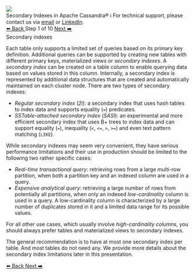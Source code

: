 <!-- TOP -->
<div class="top">
  <img src="https://datastax-academy.github.io/katapod-shared-assets/images/ds-academy-logo.svg" />
  <div class="scenario-title-section">
    <span class="scenario-title">Secondary Indexes in Apache Cassandra®</span>
    <span class="scenario-subtitle">ℹ️ For technical support, please contact us via <a href="mailto:aleksandr.volochnev@datastax.com">email</a> or <a href="https://dtsx.io/aleks">LinkedIn</a>.</span> 
  </div>
</div>

<!-- NAVIGATION -->
<div id="navigation-top" class="navigation-top">
 <a href='command:katapod.loadPage?[{"step":"intro"}]'
   class="btn btn-dark navigation-top-left">⬅️ Back
 </a>
<span class="step-count"> Step 1 of 10</span>
 <a href='command:katapod.loadPage?[{"step":"step2"}]' 
    class="btn btn-dark navigation-top-right">Next ➡️
  </a>
</div>

<!-- CONTENT -->

<div class="step-title">Secondary indexes</div>

Each table only supports a limited set of queries based on its primary key definition. 
Additional queries can be supported by creating new tables with different primary keys, 
materialized views or *secondary indexes*. A *secondary index* can be created on a table column to enable 
querying data based on values stored in this column. Internally, a secondary index is represented by 
additional data structures that are created and automatically maintained on each cluster node. There are two types of secondary indexes:
- *Regular secondary index* (*2i*): a secondary index that uses hash tables to index data and supports equality (`=`) predicates.
- *SSTable-attached secondary index* (*SASI*): an experimental and more efficient secondary index that uses B+ trees to index data and can support equality (`=`), 
inequality (`<`, `<=`, `>`, `>=`) and even text pattern matching (`LIKE`).

While secondary indexes may seem very convenient, they have serious performance limitations and their use in production 
should be limited to the following two rather specific cases: 
- *Real-time transactional query*: retrieving rows from a large multi-row partition, 
when both a partition key and an indexed column are used in a query.
- *Expensive analytical query*: retrieving a large number of rows from potentially all partitions, when 
only an indexed *low-cardinality* column is used in a query. A low-cardinality column is characterized by 
a large number of duplicates stored in it and a limited data range for its possible values. 

For all other use cases, which usually involve *high-cardinality columns*, 
you should always prefer tables and materialized views to secondary indexes.

The general recommendation is to have at most one secondary index per table. And most tables do not need any. We 
provide more details about the secondary index limitations later in this presentation.

<!-- NAVIGATION -->
<div id="navigation-bottom" class="navigation-bottom">
 <a href='command:katapod.loadPage?[{"step":"intro"}]'
   class="btn btn-dark navigation-bottom-left">⬅️ Back
 </a>
 <a href='command:katapod.loadPage?[{"step":"step2"}]'
    class="btn btn-dark navigation-bottom-right">Next ➡️
  </a>
</div>
